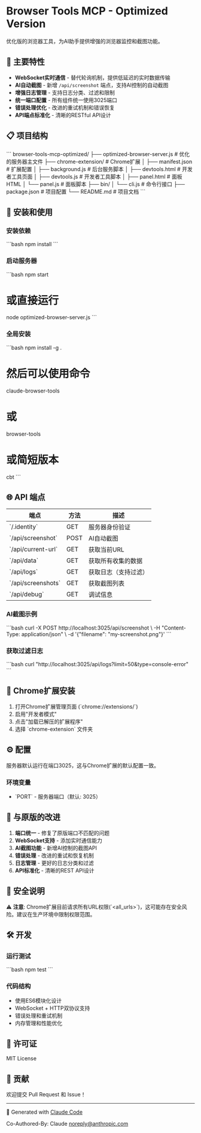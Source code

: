 # Browser Tools MCP - Optimized Version

优化版的浏览器工具，为AI助手提供增强的浏览器监控和截图功能。

## 🚀 主要特性

- **WebSocket实时通信** - 替代轮询机制，提供低延迟的实时数据传输
- **AI自动截图** - 新增 `/api/screenshot` 端点，支持AI控制的自动截图
- **增强日志管理** - 支持日志分类、过滤和限制
- **统一端口配置** - 所有组件统一使用3025端口
- **错误处理优化** - 改进的重试机制和错误恢复
- **API端点标准化** - 清晰的RESTful API设计

## 📋 项目结构

\`\`\`
browser-tools-mcp-optimized/
├── optimized-browser-server.js    # 优化的服务器主文件
├── chrome-extension/               # Chrome扩展
│   ├── manifest.json              # 扩展配置
│   ├── background.js               # 后台服务脚本
│   ├── devtools.html               # 开发者工具页面
│   ├── devtools.js                 # 开发者工具脚本
│   ├── panel.html                  # 面板HTML
│   └── panel.js                    # 面板脚本
├── bin/
│   └── cli.js                      # 命令行接口
├── package.json                    # 项目配置
└── README.md                       # 项目文档
\`\`\`

## 🔧 安装和使用

### 安装依赖
\`\`\`bash
npm install
\`\`\`

### 启动服务器
\`\`\`bash
npm start
# 或直接运行
node optimized-browser-server.js
\`\`\`

### 全局安装
\`\`\`bash
npm install -g .
# 然后可以使用命令
claude-browser-tools
# 或
browser-tools
# 或简短版本
cbt
\`\`\`

## 🌐 API 端点

| 端点 | 方法 | 描述 |
|------|------|------|
| \`/.identity\` | GET | 服务器身份验证 |
| \`/api/screenshot\` | POST | AI自动截图 |
| \`/api/current-url\` | GET | 获取当前URL |
| \`/api/data\` | GET | 获取所有收集的数据 |
| \`/api/logs\` | GET | 获取日志（支持过滤） |
| \`/api/screenshots\` | GET | 获取截图列表 |
| \`/api/debug\` | GET | 调试信息 |

### AI截图示例
\`\`\`bash
curl -X POST http://localhost:3025/api/screenshot \\
  -H "Content-Type: application/json" \\
  -d '{"filename": "my-screenshot.png"}'
\`\`\`

### 获取过滤日志
\`\`\`bash
curl "http://localhost:3025/api/logs?limit=50&type=console-error"
\`\`\`

## 🔌 Chrome扩展安装

1. 打开Chrome扩展管理页面 (\`chrome://extensions/\`)
2. 启用"开发者模式"
3. 点击"加载已解压的扩展程序"
4. 选择 \`chrome-extension\` 文件夹

## ⚙️ 配置

服务器默认运行在端口3025，这与Chrome扩展的默认配置一致。

### 环境变量
- \`PORT\` - 服务器端口（默认: 3025）

## 🔄 与原版的改进

1. **端口统一** - 修复了原版端口不匹配的问题
2. **WebSocket支持** - 添加实时通信能力
3. **AI截图功能** - 新增AI控制的截图API
4. **错误处理** - 改进的重试和恢复机制
5. **日志管理** - 更好的日志分类和过滤
6. **API标准化** - 清晰的REST API设计

## 🔐 安全说明

⚠️ **注意**: Chrome扩展目前请求所有URL权限(\`<all_urls>\`)，这可能存在安全风险。建议在生产环境中限制权限范围。

## 🛠️ 开发

### 运行测试
\`\`\`bash
npm test
\`\`\`

### 代码结构
- 使用ES6模块化设计
- WebSocket + HTTP双协议支持
- 错误处理和重试机制
- 内存管理和性能优化

## 📄 许可证

MIT License

## 🤝 贡献

欢迎提交 Pull Request 和 Issue！

---

🤖 Generated with [Claude Code](https://claude.ai/code)

Co-Authored-By: Claude <noreply@anthropic.com>